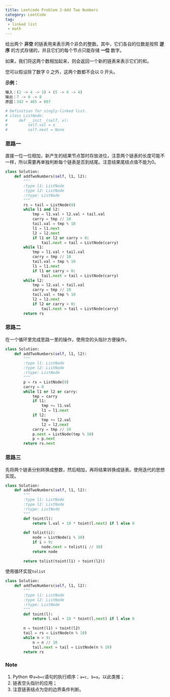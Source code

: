 ```yaml
---
title: Leetcode Problem 2-Add Two Numbers
category: LeetCode
tag:
 - linked list
 - math
---
```


给出两个 **非空** 的链表用来表示两个非负的整数。其中，它们各自的位数是按照 **逆序** 的方式存储的，并且它们的每个节点只能存储 **一位** 数字。

如果，我们将这两个数相加起来，则会返回一个新的链表来表示它们的和。

您可以假设除了数字 0 之外，这两个数都不会以 0 开头。

**示例：**

```python
输入：(2 -> 4 -> 3) + (5 -> 6 -> 4)
输出：7 -> 0 -> 8
原因：342 + 465 = 807
```

```python
# Definition for singly-linked list.
# class ListNode:
#     def __init__(self, x):
#         self.val = x
#         self.next = None
```

### 思路一

直接一位一位相加，新产生的结果节点暂时存放进位，注意两个链表的长度可能不一样，所以需要再单独判断每个链表是否到结尾。注意结果尾结点值不能为0。

```python
class Solution:
    def addTwoNumbers(self, l1, l2):
        """
        :type l1: ListNode
        :type l2: ListNode
        :rtype: ListNode
        """
        rs = tail = ListNode(0)
        while l1 and l2:
            tmp = l1.val + l2.val + tail.val
            carry = tmp // 10
            tail.val = tmp % 10
            l1 = l1.next
            l2 = l2.next
            if l1 or l2 or carry > 0:
                tail.next = tail = ListNode(carry)
        while l1:
            tmp = l1.val + tail.val
            carry = tmp // 10
            tail.val = tmp % 10
            l1 = l1.next
            if l1 or carry > 0:
                tail.next = tail = ListNode(carry)
        while l2:
            tmp = l2.val + tail.val
            carry = tmp // 10
            tail.val = tmp % 10
            l2 = l2.next
            if l2 or carry > 0:
                tail.next = tail = ListNode(carry)
        return rs
```

### 思路二

在一个循环里完成思路一里的操作，使用空的头指针方便操作。

```python
class Solution:
    def addTwoNumbers(self, l1, l2):
        """
        :type l1: ListNode
        :type l2: ListNode
        :rtype: ListNode
        """
        p = rs = ListNode(0)
        carry = 0
        while l1 or l2 or carry:
            tmp = carry
            if l1:
                tmp += l1.val
                l1 = l1.next
            if l2:
                tmp += l2.val
                l2 = l2.next
            carry = tmp // 10
            p.next = ListNode(tmp % 10)
            p = p.next
        return rs.next
```

### 思路三

先将两个链表分别转换成整数，然后相加，再将结果转换成链表。使用迭代的思想实现。

```python
class Solution:
    def addTwoNumbers(self, l1, l2):
        """
        :type l1: ListNode
        :type l2: ListNode
        :rtype: ListNode
        """
        def toint(l):
            return l.val + 10 * toint(l.next) if l else 0
        
        def tolist(i):
            node = ListNode(i % 10)
            if i > 9:
                node.next = tolist(i // 10)
            return node
        
        return tolist(toint(l1) + toint(l2))
```

使用循环实现`tolist`

```python
class Solution:
    def addTwoNumbers(self, l1, l2):
        """
        :type l1: ListNode
        :type l2: ListNode
        :rtype: ListNode
        """
        def toint(l):
            return l.val + 10 * toint(l.next) if l else 0
        
        n = toint(l1) + toint(l2)
        tail = rs = ListNode(n % 10)
        while n > 9:
            n = n // 10
            tail.next = tail = ListNode(n % 10)
        return rs
```

### Note

1. Python 中`a=b=c`语句的执行顺序：`a=c, b=a`，以此类推；
2. 链表空头指针的应用；
3. 注意链表结点为空的边界条件判断。